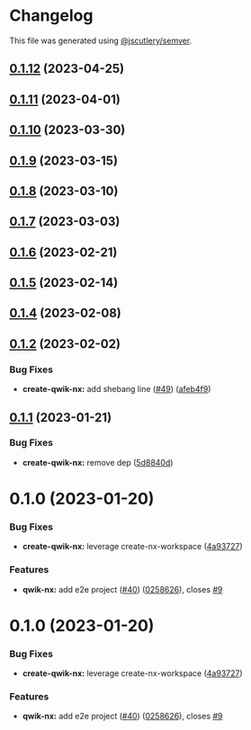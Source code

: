 # Changelog

This file was generated using [@jscutlery/semver](https://github.com/jscutlery/semver).

## [0.1.12](https://github.com/qwikifiers/qwik-nx/compare/create-qwik-nx-0.1.11...create-qwik-nx-0.1.12) (2023-04-25)



## [0.1.11](https://github.com/qwikifiers/qwik-nx/compare/create-qwik-nx-0.1.10...create-qwik-nx-0.1.11) (2023-04-01)



## [0.1.10](https://github.com/qwikifiers/qwik-nx/compare/create-qwik-nx-0.1.9...create-qwik-nx-0.1.10) (2023-03-30)



## [0.1.9](https://github.com/qwikifiers/qwik-nx/compare/create-qwik-nx-0.1.8...create-qwik-nx-0.1.9) (2023-03-15)



## [0.1.8](https://github.com/qwikifiers/qwik-nx/compare/create-qwik-nx-0.1.7...create-qwik-nx-0.1.8) (2023-03-10)



## [0.1.7](https://github.com/qwikifiers/qwik-nx/compare/create-qwik-nx-0.1.6...create-qwik-nx-0.1.7) (2023-03-03)



## [0.1.6](https://github.com/qwikifiers/qwik-nx/compare/create-qwik-nx-0.1.5...create-qwik-nx-0.1.6) (2023-02-21)



## [0.1.5](https://github.com/qwikifiers/qwik-nx/compare/create-qwik-nx-0.1.4...create-qwik-nx-0.1.5) (2023-02-14)



## [0.1.4](https://github.com/qwikifiers/qwik-nx/compare/create-qwik-nx-0.1.3...create-qwik-nx-0.1.4) (2023-02-08)



## [0.1.2](https://github.com/qwikifiers/qwik-nx/compare/create-qwik-nx-0.1.1...create-qwik-nx-0.1.2) (2023-02-02)


### Bug Fixes

* **create-qwik-nx:** add shebang line ([#49](https://github.com/qwikifiers/qwik-nx/issues/49)) ([afeb4f9](https://github.com/qwikifiers/qwik-nx/commit/afeb4f941a5e0740770f6e481042eef798989978))



## [0.1.1](https://github.com/qwikifiers/qwik-nx/compare/create-qwik-nx-0.1.0...create-qwik-nx-0.1.1) (2023-01-21)


### Bug Fixes

* **create-qwik-nx:** remove dep ([5d8840d](https://github.com/qwikifiers/qwik-nx/commit/5d8840d5acbae119478e7d11e70a43431c0ce076))



# 0.1.0 (2023-01-20)


### Bug Fixes

* **create-qwik-nx:** leverage create-nx-workspace ([4a93727](https://github.com/qwikifiers/qwik-nx/commit/4a93727d46070e0b005f07fb6d0f9b37a5e708f4))


### Features

* **qwik-nx:** add e2e project ([#40](https://github.com/qwikifiers/qwik-nx/issues/40)) ([0258626](https://github.com/qwikifiers/qwik-nx/commit/0258626e74b420f8807b3788bc70fa09c98edc4c)), closes [#9](https://github.com/qwikifiers/qwik-nx/issues/9)



# 0.1.0 (2023-01-20)


### Bug Fixes

* **create-qwik-nx:** leverage create-nx-workspace ([4a93727](https://github.com/qwikifiers/qwik-nx/commit/4a93727d46070e0b005f07fb6d0f9b37a5e708f4))


### Features

* **qwik-nx:** add e2e project ([#40](https://github.com/qwikifiers/qwik-nx/issues/40)) ([0258626](https://github.com/qwikifiers/qwik-nx/commit/0258626e74b420f8807b3788bc70fa09c98edc4c)), closes [#9](https://github.com/qwikifiers/qwik-nx/issues/9)
